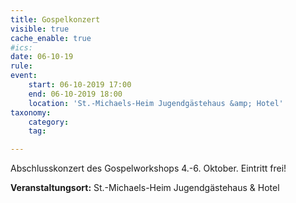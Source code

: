 ```yaml
---
title: Gospelkonzert
visible: true
cache_enable: true
#ics: 
date: 06-10-19
rule: 
event:
	start: 06-10-2019 17:00
	end: 06-10-2019 18:00
	location: 'St.-Michaels-Heim Jugendgästehaus &amp; Hotel'
taxonomy:
	category: 
	tag: 

---
```

Abschlusskonzert des Gospelworkshops 4.-6. Oktober. Eintritt frei!


**Veranstaltungsort:** St.-Michaels-Heim Jugendgästehaus &amp; Hotel


